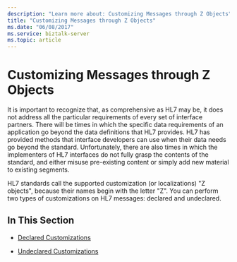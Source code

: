 ```yaml
---
description: "Learn more about: Customizing Messages through Z Objects"
title: "Customizing Messages through Z Objects"
ms.date: "06/08/2017"
ms.service: biztalk-server
ms.topic: article
---
```

# Customizing Messages through Z Objects
It is important to recognize that, as comprehensive as HL7 may be, it does not address all the particular requirements of every set of interface partners. There will be times in which the specific data requirements of an application go beyond the data definitions that HL7 provides. HL7 has provided methods that interface developers can use when their data needs go beyond the standard. Unfortunately, there are also times in which the implementers of HL7 interfaces do not fully grasp the contents of the standard, and either misuse pre-existing content or simply add new material to existing segments.  
  
 HL7 standards call the supported customization (or localizations) "Z objects", because their names begin with the letter "Z". You can perform two types of customizations on HL7 messages: declared and undeclared.  
  
## In This Section  
  
-   [Declared Customizations](../../adapters-and-accelerators/accelerator-hl7/declared-customizations.md)  
  
-   [Undeclared Customizations](../../adapters-and-accelerators/accelerator-hl7/undeclared-customizations.md)
